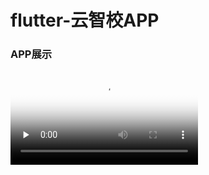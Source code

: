 # flutter-云智校APP
### APP展示
<video id="video" controls="" preload="none" poster="https://www.finerit.com/media/1.png">
      <source id="mp4" src="https://www.finerit.com/media/advertise.mp4" type="video/mp4"></video>

